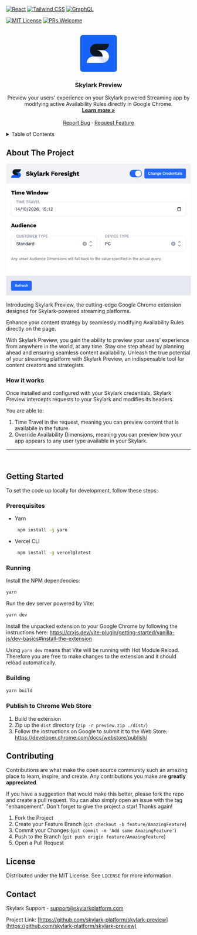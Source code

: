 [![React][react.js]][react-url]
[![Tailwind CSS][tailwind-css]][tailwind-url]
[![GraphQL][graphql]][graphql-url]

[![MIT License][license-shield]][license-url]
[![PRs Welcome][prs-welcome]][prs-welcome-url]

<!-- [![codecov][codecov-badge]][codecov-url] -->

<!-- PROJECT LOGO -->
<br />
<div align="center">
  <a href="https://www.skylarkplatform.com/">
    <img src="./docs/assets/icon-skylark-blue.png" alt="Logo" width="100" height="100">
  </a>

  <h3 align="center">Skylark Preview</h3>

  <p align="center">
    Preview your users' experience on your Skylark powered Streaming app by modifying active Availability Rules directly in Google Chrome.
    <br />
    <a href="https://www.skylarkplatform.com/"><strong>Learn more »</strong></a>
    <br />
    <br />
    <!-- <a href="https://app.skylarkplatform.io">View App</a>
    · -->
    <a href="https://github.com/skylark-platform/skylark-ui/issues">Report Bug</a>
    ·
    <a href="https://github.com/skylark-platform/skylark-ui/issues">Request Feature</a>
  </p>
</div>

<!-- TABLE OF CONTENTS -->
<details>
  <summary>Table of Contents</summary>
  <ol>
    <li>
      <a href="#about-the-project">About The Project</a>
    </li>
    <li>
      <a href="#getting-started">Getting Started</a>
      <ul>
        <li><a href="#prerequisites">Prerequisites</a></li>
        <li><a href="#installation">Installation</a></li>
        <li><a href="#running">Running</a></li>
      </ul>
    </li>
    <li><a href="#contributing">Contributing</a></li>
    <li><a href="#license">License</a></li>
    <li><a href="#contact">Contact</a></li>
  </ol>
</details>

## About The Project

![Preview Screen Shot][preview-screenshot]

Introducing Skylark Preview, the cutting-edge Google Chrome extension designed for Skylark-powered streaming platforms.

Enhance your content strategy by seamlessly modifying Availability Rules directly on the page.

With Skylark Preview, you gain the ability to preview your users’ experience from anywhere in the world, at any time. Stay one step ahead by planning ahead and ensuring seamless content availability. Unleash the true potential of your streaming platform with Skylark Preview, an indispensable tool for content creators and strategists.

### How it works

Once installed and configured with your Skylark credentials, Skylark Preview intercepts requests to your Skylark and modifies its headers.

You are able to:

1. Time Travel in the request, meaning you can preview content that is availabile in the future.
2. Override Availability Dimensions, meaning you can preview how your app appears to any user type available in your Skylark.

---

<br />

## Getting Started

To set the code up locally for development, follow these steps:

### Prerequisites

- Yarn
  ```sh
   npm install -g yarn
  ```
- Vercel CLI
  ```sh
   npm install -g vercel@latest
  ```

### Running

Install the NPM dependencies:

```bash
yarn
```

Run the dev server powered by Vite:

```bash
yarn dev
```

Install the unpacked extension to your Google Chrome by following the instructions here: https://crxjs.dev/vite-plugin/getting-started/vanilla-js/dev-basics#install-the-extension

Using `yarn dev` means that Vite will be running with Hot Module Reload. Therefore you are free to make changes to the extension and it should reload automatically.

### Building

```bash
yarn build
```

### Publish to Chrome Web Store

1. Build the extension
2. Zip up the `dist` directory (`zip -r preview.zip ./dist/`)
3. Follow the instructions on Google to submit it to the Web Store: https://developer.chrome.com/docs/webstore/publish/

## Contributing

Contributions are what make the open source community such an amazing place to learn, inspire, and create. Any contributions you make are **greatly appreciated**.

If you have a suggestion that would make this better, please fork the repo and create a pull request. You can also simply open an issue with the tag "enhancement".
Don't forget to give the project a star! Thanks again!

1. Fork the Project
2. Create your Feature Branch (`git checkout -b feature/AmazingFeature`)
3. Commit your Changes (`git commit -m 'Add some AmazingFeature'`)
4. Push to the Branch (`git push origin feature/AmazingFeature`)
5. Open a Pull Request

## License

Distributed under the MIT License. See `LICENSE` for more information.

## Contact

Skylark Support - support@skylarkplatform.com

Project Link: [https://github.com/skylark-platform/skylark-preview](https://github.com/skylark-platform/skylark-preview)

<!-- MARKDOWN LINKS & IMAGES -->
<!-- https://www.markdownguide.org/basic-syntax/#reference-style-links -->

[license-shield]: https://img.shields.io/github/license/othneildrew/Best-README-Template.svg?style=for-the-badge
[license-url]: https://github.com/othneildrew/Best-README-Template/blob/master/LICENSE.txt
[prs-welcome]: https://img.shields.io/badge/PRs-welcome-brightgreen.svg?style=for-the-badge
[prs-welcome-url]: http://makeapullrequest.com
[preview-screenshot]: ./docs/assets/screenshot.png
[react.js]: https://img.shields.io/badge/React-20232A?style=for-the-badge&logo=react&logoColor=61DAFB
[react-url]: https://reactjs.org/
[tailwind-css]: https://img.shields.io/badge/tailwindcss-%2338B2AC.svg?style=for-the-badge&logo=tailwind-css&logoColor=white
[tailwind-url]: https://tailwindcss.com/
[storybook]: https://img.shields.io/badge/-Storybook-FF4785?style=for-the-badge&logo=storybook&logoColor=white
[storybook-url]: https://storybook.app.skylarkplatform.io
[vercel]: https://img.shields.io/badge/vercel-%23000000.svg?style=for-the-badge&logo=vercel&logoColor=white
[vercel-url]: https://vercel.com/
[graphql]: https://img.shields.io/badge/-GraphQL-E10098?style=for-the-badge&logo=graphql&logoColor=white
[graphql-url]: https://graphql.org/

<!-- [codecov-badge]: https://img.shields.io/codecov/c/github/skylark-platform/skylark-ui?style=for-the-badge&token=G142TWXSJL
[codecov-url]: https://codecov.io/gh/skylark-platform/skylark-ui -->

[vercel-cli-url]: https://vercel.com/docs/cli
[nextjs-deploy-url]: https://nextjs.org/docs/deployment
[vercel-deploy-button]: https://vercel.com/docs/deploy-button
[saas-streamtv]: https://saas.apps.skylark-dev.skylarkplatform.io/
